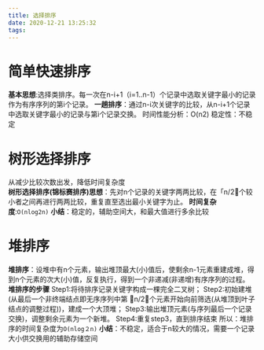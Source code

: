 ```yaml
---
title: 选择排序
date: 2020-12-21 13:25:32
tags:
---
```

# 简单快速排序

**基本思想**:选择类排序。每一次在n-i+1（i=1..n-1）个记录中选取关键字最小的记录作为有序序列的第i个记录。
**一趟排序**：通过n-i次关键字的比较，从n-i+1个记录中选取关键字最小的记录与第i个记录交换。
时间性能分析：O(n2)
稳定性：不稳定 

# 树形选择排序
从减少比较次数出发，降低时间复杂度   
**树形选择排序(锦标赛排序)思想**：先对n个记录的关键字两两比较，在「n/2个较小者之间再进行两两比较，重复直至选出最小关键字为止。
**时间复杂度**:`O(nlog2n)`
**小结**：稳定的，辅助空间大，和最大值进行多余比较

# 堆排序
**堆排序**：设堆中有n个元素，输出堆顶最大(小)值后，使剩余n-1元素重建成堆，得到n个元素的次大(小)值，反复执行，得到一个非递减(非递增)有序序列的过程。
**堆排序的步骤**
Step1:将待排序记录关键字构成一棵完全二叉树；
Step2:初始建堆(从最后一个非终端结点即无序序列中第  n/2个元素开始向前筛选(从堆顶到叶子结点的调整过程))，建成一个大顶堆；
Step3:输出堆顶元素(与序列最后一个记录交换)，调整剩余元素为一个新堆。
Step4:重复step3，直到排序结束
所以：堆排序的时间复杂度为`O(nlog２n)`
**小结**：不稳定，适合于n较大的情况，需要一个记录大小供交换用的辅助存储空间
